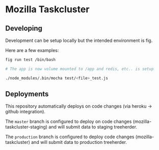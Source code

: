# Mozilla Taskcluster

## Developing

Development can be setup locally but the intended environment is fig.

Here are a few examples:

```sh
fig run test /bin/bash

# The app is now volume mounted to /app and redis, etc.. is setup

./node_modules/.bin/mocha test/<file>_test.js
```

## Deployments

This repository automatically deploys on code changes (via heroku ->
github integration).

The `master` branch is configured to deploy on code changes
(mozilla-taskcluster-staging) and will
submit data to staging treeherder.

The `production` branch is configured to deploy code changes
(mozilla-taskcluster) and will submit data to production treeherder.
